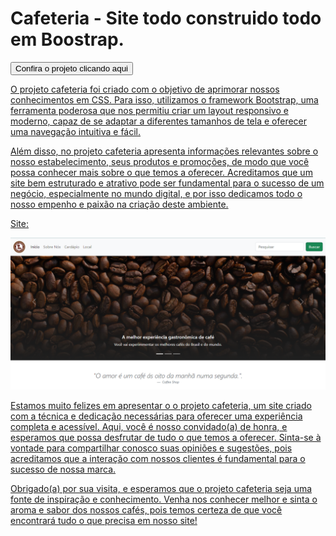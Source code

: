 # Cafeteria - Site todo construido todo em Boostrap.

<a href='https://joserenatofelix.github.io/Cafeteria/'><button>Confira o projeto clicando aqui</button>

O projeto cafeteria foi criado com o objetivo de aprimorar nossos conhecimentos em CSS. Para isso, utilizamos o framework Bootstrap, uma ferramenta poderosa que nos permitiu criar um layout responsivo e moderno, capaz de se adaptar a diferentes tamanhos de tela e oferecer uma navegação intuitiva e fácil.

Além disso, no projeto cafeteria apresenta informações relevantes sobre o nosso estabelecimento, seus produtos e promoções, de modo que você possa conhecer mais sobre o que temos a oferecer. Acreditamos que um site bem estruturado e atrativo pode ser fundamental para o sucesso de um negócio, especialmente no mundo digital, e por isso dedicamos todo o nosso empenho e paixão na criação deste ambiente.

Site:

![](assets/img/resultado.png)

Estamos muito felizes em apresentar o o projeto cafeteria, um site criado com a técnica e dedicação necessárias para oferecer uma experiência completa e acessível. Aqui, você é nosso convidado(a) de honra, e esperamos que possa desfrutar de tudo o que temos a oferecer. Sinta-se à vontade para compartilhar conosco suas opiniões e sugestões, pois acreditamos que a interação com nossos clientes é fundamental para o sucesso de nossa marca.

Obrigado(a) por sua visita, e esperamos que o projeto cafeteria seja uma fonte de inspiração e conhecimento. Venha nos conhecer melhor e sinta o aroma e sabor dos nossos cafés, pois temos certeza de que você encontrará tudo o que precisa em nosso site!

